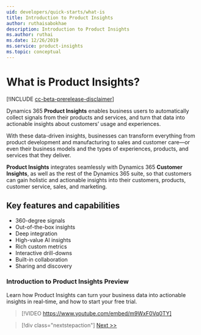 ```yaml
---
uid: developers/quick-starts/what-is
title: Introduction to Product Insights
author: ruthaisabokhae
description: Introduction to Product Insights
ms.author: ruthai
ms.date: 12/26/2019
ms.service: product-insights
ms.topic: conceptual
---
```


# What is Product Insights?

[!INCLUDE [cc-beta-prerelease-disclaimer]( includes/cc-beta-prerelease-disclaimer.md)]

Dynamics 365 **Product Insights** enables business users to automatically collect signals from their products and services, and turn that data into actionable insights about customers’ usage and experiences.

With these data-driven insights, businesses can transform everything from product development and manufacturing to sales and customer care—or even their business models and the types of experiences, products, and services that they deliver.

**Product Insights** integrates seamlessly with Dynamics 365 **Customer Insights**, as well as the rest of the Dynamics 365 suite, so that customers can gain holistic and actionable insights into their customers, products, customer service, sales, and marketing.

## Key features and capabilities

* 360-degree signals
* Out-of-the-box insights
* Deep integration
* High-value AI insights
* Rich custom metrics
* Interactive drill-downs
* Built-in collaboration
* Sharing and discovery

### Introduction to Product Insights Preview

Learn how Product Insights can turn your business data into actionable insights in real-time, and how to start your free trial.

>[!VIDEO https://www.youtube.com/embed/m9WxF0Vq0TY]

> [!div class="nextstepaction"]
> [Next >>](who-uses.md)
